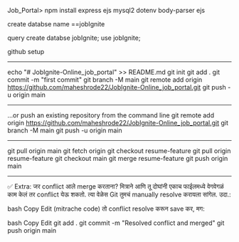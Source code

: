 Job_Portal> npm install express ejs mysql2 dotenv body-parser ejs


create databse name ==jobIgnite

query
create databse jobIgnite;
use jobIgnite;


github setup
___________________________________

echo "# JobIgnite-Online_job_portal" >> README.md
git init
git add  .
git commit -m "first commit"
git branch -M main
git remote add origin https://github.com/maheshrode22/JobIgnite-Online_job_portal.git
git push -u origin main
_______________________________

…or push an existing repository from the command line
git remote add origin https://github.com/maheshrode22/JobIgnite-Online_job_portal.git
git branch -M main
git push -u origin main

-------------------------------------------------

git pull origin main
git fetch origin
git checkout resume-feature
git pull origin resume-feature
git checkout main
git merge resume-feature
git push origin main

__________________________________________

✅ Extra: जर conflict आले merge करताना?
मित्राने आणि तू दोघांनी एकाच फाईलमध्ये वेगवेगळं काम केलं तर conflict येऊ शकतो. त्या वेळेस Git तुमचं manually resolve करायला सांगेल. उदा.:

bash
Copy
Edit
(mitrache code)
तो conflict resolve करून save कर, मग:

bash
Copy
Edit
git add .
git commit -m "Resolved conflict and merged"
git push origin main


